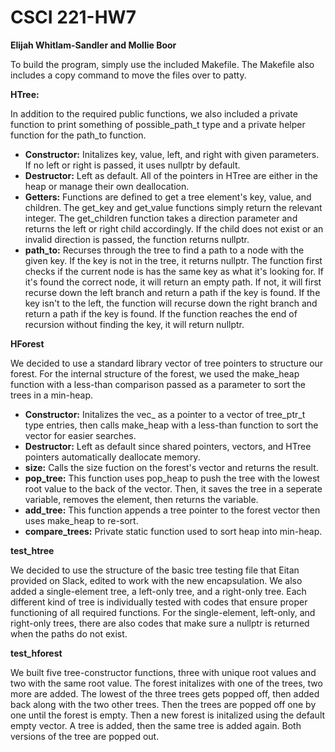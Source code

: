 # CSCI 221-HW7

**Elijah Whitlam-Sandler and Mollie Boor**

To build the program, simply use the included Makefile. The Makefile also includes a copy command to move the files over to patty.

**HTree:**

In addition to the required public functions, we also included a private function to print something of possible_path_t type and a private helper function for the path_to function.

- **Constructor:** Initalizes key, value, left, and right with given parameters. If no left or right is passed, it uses nullptr by default.
- **Destructor:** Left as default. All of the pointers in HTree are either in the heap or manage their own deallocation.
- **Getters:** Functions are defined to get a tree element's key, value, and children. The get_key and get_value functions simply return the relevant integer. The get_children function takes a direction parameter and returns the left or right child accordingly. If the child does not exist or an invalid direction is passed, the function returns nullptr.
- **path_to:** Recurses through the tree to find a path to a node with the given key. If the key is not in the tree, it returns nullptr. The function first checks if the current node is has the same key as what it's looking for. If it's found the correct node, it will return an empty path. If not, it will first recurse down the left branch and return a path if the key is found. If the key isn't to the left, the function will recurse down the right branch and return a path if the key is found. If the function reaches the end of recursion without finding the key, it will return nullptr.


**HForest**

We decided to use a standard library vector of tree pointers to structure our forest. For the internal structure of the forest, we used the make_heap function with a less-than comparison passed as a parameter to sort the trees in a min-heap.

- **Constructor:** Initalizes the vec_ as a pointer to a vector of tree_ptr_t type entries, then calls make_heap with a less-than function to sort the vector for easier searches.
- **Destructor:** Left as default since shared pointers, vectors, and HTree pointers automatically deallocate memory.
- **size:** Calls the size fuction on the forest's vector and returns the result.
- **pop_tree:** This function uses pop_heap to push the tree with the lowest root value to the back of the vector. Then, it saves the tree in a seperate variable, removes the element, then returns the variable.
- **add_tree:** This function appends a tree pointer to the forest vector then uses make_heap to re-sort.
- **compare_trees:** Private static function used to sort heap into min-heap.

**test_htree**

We decided to use the structure of the basic tree testing file that Eitan provided on Slack, edited to work with the new encapsulation. We also added a single-element tree, a left-only tree, and a right-only tree. Each different kind of tree is individually tested with codes that ensure proper functioning of all required functions. For the single-element, left-only, and right-only trees, there are also codes that make sure a nullptr is returned when the paths do not exist.

**test_hforest**

We built five tree-constructor functions, three with unique root values and two with the same root value. The forest initalizes with one of the trees, two more are added. The lowest of the three trees gets popped off, then added back along with the two other trees. Then the trees are popped off one by one until the forest is empty. Then a new forest is initalized using the default empty vector. A tree is added, then the same tree is added again. Both versions of the tree are popped out.
